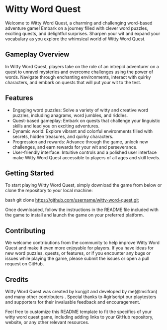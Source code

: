 

# Witty Word Quest

Welcome to Witty Word Quest, a charming and challenging word-based adventure game!
Embark on a journey filled with clever word puzzles, exciting quests, and delightful surprises.
Sharpen your wit and expand your vocabulary as you explore the whimsical world of Witty Word Quest.

## Gameplay Overview

In Witty Word Quest, players take on the role of an intrepid adventurer on a quest to unravel mysteries and overcome challenges using the power of words.
Navigate through enchanting environments, interact with quirky characters, and embark on quests that will put your wit to the test.

## Features

- Engaging word puzzles: Solve a variety of witty and creative word puzzles, including anagrams, word jumbles, and riddles.
- Quest-based gameplay: Embark on quests that challenge your linguistic skills and lead you on exciting adventures.
- Dynamic world: Explore vibrant and colorful environments filled with secrets, hidden treasures, and quirky characters.
- Progression and rewards: Advance through the game, unlock new challenges, and earn rewards for your wit and perseverance.
- User-friendly interface: Intuitive controls and a polished user interface make Witty Word Quest accessible to players of all ages and skill levels.

## Getting Started

To start playing Witty Word Quest, simply download the game from below  or clone the repository to your local machine:

bash
git clone https://github.com/username/witty-word-quest.git


Once downloaded, follow the instructions in the README file included with the game to install and launch the game on your preferred platform.

## Contributing

We welcome contributions from the community to help improve Witty Word Quest and make it even more enjoyable for players. 
If you have ideas for new word puzzles, quests, or features, or if you encounter any bugs or issues while playing the game, 
please submit the issues  or open a pull request on GitHub.

## Credits

Witty Word Quest was created by kunjgit and developed by me(@msifran) and many other contributers .
Special thanks to #girlscript  our playtesters and supporters for their invaluable feedback and encouragement.



Feel free to customize this README template to fit the specifics of your witty word quest game, including adding links to your GitHub repository, website, or any other relevant resources.
